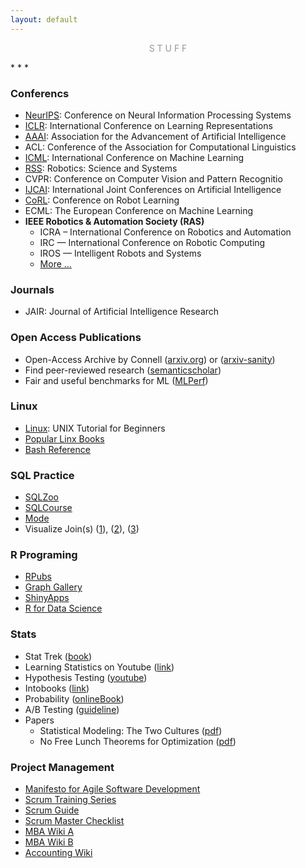 ```yaml
---
layout: default
---
```

<p style="text-align: center; color:#5c58589f; margin =0">S T U F F</p>
* * *

### Conferencs
- [NeurIPS](https://nips.cc/): Conference on Neural Information Processing Systems
- [ICLR](https://iclr.cc/): International Conference on Learning Representations
- [AAAI](http://www.aaai.org/): Association for the Advancement of Artificial Intelligence
- ACL: Conference of the Association for Computational Linguistics
- [ICML](https://icml.cc/): International Conference on Machine Learning
- [RSS](https://roboticsconference.org/): Robotics: Science and Systems
- CVPR: Conference on Computer Vision and Pattern Recognitio
- [IJCAI](https://www.ijcai.org/): International Joint Conferences on Artificial Intelligence
- [CoRL](https://www.robot-learning.org/): Conference on Robot Learning
- ECML: The European Conference on Machine Learning
- **IEEE Robotics & Automation Society (RAS)** 
  - ICRA – International Conference on Robotics and Automation
  - IRC —  International Conference on Robotic Computing
  - IROS — Intelligent Robots and Systems
  - [More ...](https://www.ieee-ras.org/conferences-workshops)

### Journals
- JAIR: Journal of Artificial Intelligence Research

### Open Access Publications
- Open-Access Archive by Connell ([arxiv.org](https://arxiv.org/)) or ([arxiv-sanity](http://www.arxiv-sanity.com/))
- Find peer-reviewed research ([semanticscholar](https://www.semanticscholar.org/))
- Fair and useful benchmarks for ML ([MLPerf](https://mlperf.org/))

### Linux
- [Linux](http://www.ee.surrey.ac.uk/Teaching/Unix/): UNIX Tutorial for Beginners
- [Popular Linx Books](http://www.sobell.com/)
- [Bash Reference](https://courses.cs.washington.edu/courses/cse390a/14au/bash.html)

### SQL Practice
- [SQLZoo](https://sqlzoo.net/)
- [SQLCourse](http://www.sqlcourse2.com/)
- [Mode](https://mode.com/sql-tutorial/introduction-to-sql/)
- Visualize Join(s) ([1](https://joins.spathon.com/)), ([2](http://4.bp.blogspot.com/-_HsHikmChBI/VmQGJjLKgyI/AAAAAAAAEPw/JaLnV0bsbEo/s1600/sql%2Bjoins%2Bguide%2Band%2Bsyntax.jpg)), ([3](https://www.codeproject.com/Articles/33052/Visual-Representation-of-SQL-Joins))

### R Programing
- [RPubs](https://rpubs.com/)
- [Graph Gallery](https://www.r-graph-gallery.com/)
- [ShinyApps](https://www.shinyapps.io/)
- [R for Data Science](https://r4ds.had.co.nz/index.html) 

### Stats
- Stat Trek ([book](https://stattrek.com/))
- Learning Statistics on Youtube ([link](https://www.r-bloggers.com/learning-statistics-on-youtube/))
- Hypothesis Testing ([youtube](https://www.youtube.com/playlist?list=PLqzoL9-eJTNAWG_uiz9pQFkZJC8-pO-4H))
- Intobooks ([link](https://www.openintro.org/))
- Probability ([onlineBook](http://theanalysisofdata.com/probability/))
- A/B Testing ([guideline](https://hookedondata.org/guidelines-for-ab-testing/))
- Papers
  - Statistical Modeling: The Two Cultures ([pdf](http://www2.math.uu.se/~thulin/mm/breiman.pdf))
  - No Free Lunch Theorems for Optimization ([pdf](https://ti.arc.nasa.gov/m/profile/dhw/papers/78.pdf))

### Project Management
- [Manifesto for Agile Software Development](http://agilemanifesto.org/)
- [Scrum Training Series](http://scrumtrainingseries.com/)
- [Scrum Guide](https://www.scrumguides.org/index.html)
- [Scrum Master Checklist](https://scrummasterchecklist.org/)
- [MBA Wiki A](http://www.netmba.com/)
- [MBA Wiki B](http://www.quickmba.com/)
- [Accounting Wiki](https://www.accountingcoach.com/)